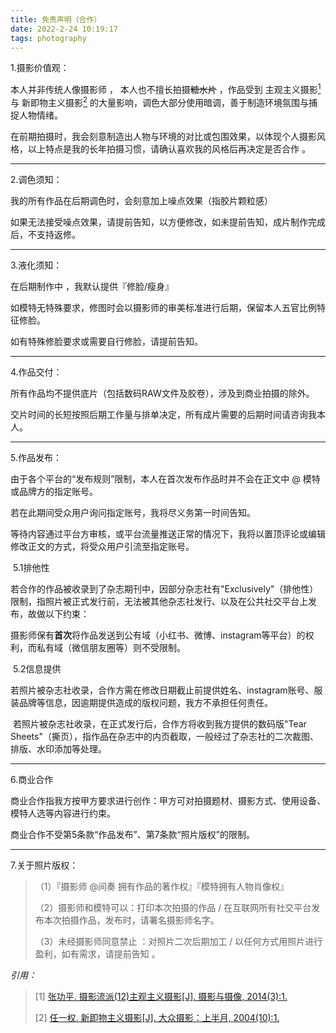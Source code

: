 ```yaml
---
title: 免责声明（合作）
date: 2022-2-24 10:19:17
tags: photography
---
```




1.摄影价值观：

本人并非传统人像摄影师 ， 本人也不擅长拍摄~~糖水片~~ ，作品受到 主观主义摄影[<sup>1</sup>](#refer-anchor-1) 与 新即物主义摄影[<sup>2</sup>](#refer-anchor-2)   的大量影响，调色大部分使用暗调，善于制造环境氛围与捕捉人物情绪。

在前期拍摄时，我会刻意制造出人物与环境的对比或包围效果，以体现个人摄影风格，以上特点是我的长年拍摄习惯，请确认喜欢我的风格后再决定是否合作 。

------

2.调色须知：

我的所有作品在后期调色时，会刻意加上噪点效果（指胶片颗粒感）

如果无法接受噪点效果，请提前告知，以方便修改，如未提前告知，成片制作完成后，不支持返修。

------

3.液化须知：

在后期制作中 ，我默认提供『修脸/瘦身』

如模特无特殊要求，修图时会以摄影师的审美标准进行后期，保留本人五官比例特征修脸。

如有特殊修脸要求或需要自行修脸，请提前告知。

------

4.作品交付：

所有作品均不提供底片（包括数码RAW文件及胶卷），涉及到商业拍摄的除外。

交片时间的长短按照后期工作量与排单决定，所有成片需要的后期时间请咨询我本人。

------

5.作品发布：

由于各个平台的“发布规则”限制，本人在首次发布作品时并不会在正文中 @ 模特或品牌方的指定账号。

若在此期间受众用户询问指定账号，我将尽义务第一时间告知。

等待内容通过平台方审核，或平台流量推送正常的情况下，我将以置顶评论或编辑修改正文的方式，将受众用户引流至指定账号。

​		5.1排他性

​		若合作的作品被收录到了杂志期刊中，因部分杂志社有"Exclusively"（排他性）限制，指照片被正式发行前，无法被其他杂志社发行、以及在公共社交平台上发布，故做以下约束：

​		摄影师保有**首次**将作品发送到公有域（小红书、微博、instagram等平台）的权利，而私有域（微信朋友圈等）则不受限制。

​		5.2信息提供

​		若照片被杂志社收录，合作方需在修改日期截止前提供姓名、instagram账号、服装品牌等信息，因逾期提供造成的版权问题，我方不承担任何责任。

​		若照片被杂志社收录，在正式发行后，合作方将收到我方提供的数码版"Tear Sheets"（撕页），指作品在杂志中的内页截取，一般经过了杂志社的二次裁图、排版、水印添加等处理。

------

6.商业合作

商业合作指我方按甲方要求进行创作：甲方可对拍摄题材、摄影方式、使用设备、模特人选等内容进行约束。

商业合作不受第5条款“作品发布”、第7条款“照片版权”的限制。

------

7.关于照片版权：

> （1）『摄影师 @间奏 拥有作品的著作权』『模特拥有人物肖像权』
>
> （2）摄影师和模特可以：打印本次拍摄的作品 / 在互联网所有社交平台发布本次拍摄作品，发布时，请署名摄影师名字。
>
> （3）未经摄影师同意禁止 ：对照片二次后期加工 / 以任何方式用照片进行盈利，如有需求，请提前告知 。



*引用：*

> <div id="refer-anchor-1"></div>
> 
>
> [1] [张功平. 摄影流派(12)主观主义摄影[J]. 摄影与摄像, 2014(3):1.](https://xueshu.baidu.com/usercenter/paper/show?paperid=65799881caa3e301e6d050176ec07fd4&site=xueshu_se)
>
> <div id="refer-anchor-2"></div>
>
> [2] [任一权. 新即物主义摄影[J]. 大众摄影：上半月, 2004(10):1.](https://xueshu.baidu.com/usercenter/paper/show?paperid=187g0g5022630g50yy390tf05f662270)

